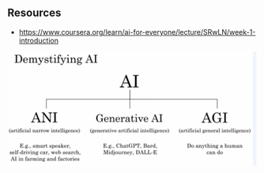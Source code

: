 ## Resources
- https://www.coursera.org/learn/ai-for-everyone/lecture/SRwLN/week-1-introduction


![alt text](assets/types_of_ai.png)
